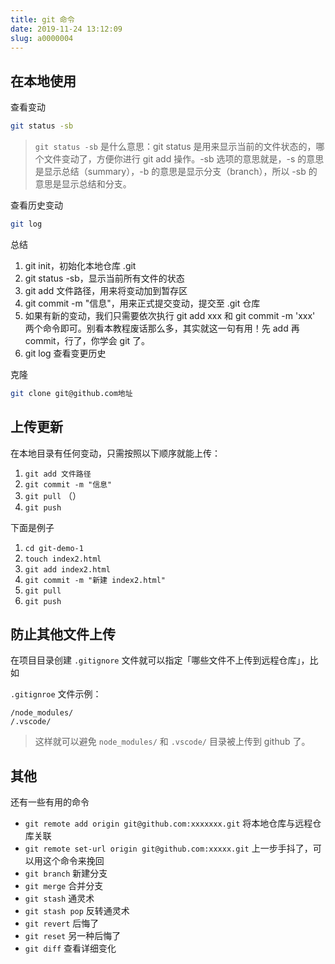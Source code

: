 ```yaml
---
title: git 命令
date: 2019-11-24 13:12:09
slug: a0000004
---
```


## 在本地使用

查看变动 

```sh
git status -sb
```

> `git status -sb` 是什么意思：git status 是用来显示当前的文件状态的，哪个文件变动了，方便你进行 git add 操作。-sb 选项的意思就是，-s 的意思是显示总结（summary），-b 的意思是显示分支（branch），所以 -sb 的意思是显示总结和分支。 

查看历史变动

```sh
git log
```

总结

1. git init，初始化本地仓库 .git
2. git status -sb，显示当前所有文件的状态
3. git add 文件路径，用来将变动加到暂存区
4. git commit -m "信息"，用来正式提交变动，提交至 .git 仓库
5. 如果有新的变动，我们只需要依次执行 git add xxx 和 git commit -m 'xxx' 两个命令即可。别看本教程废话那么多，其实就这一句有用！先 add 再 commit，行了，你学会 git 了。
6. git log 查看变更历史

克隆

```sh
git clone git@github.com地址
```

## 上传更新

在本地目录有任何变动，只需按照以下顺序就能上传：

1. `git add 文件路径`
2. `git commit -m "信息"`
3. `git pull` （）
4. `git push`

下面是例子

1. `cd git-demo-1`
2. `touch index2.html`
3. `git add index2.html`
4. `git commit -m "新建 index2.html"`
5. `git pull`
6. `git push`

## 防止其他文件上传

在项目目录创建 `.gitignore` 文件就可以指定「哪些文件不上传到远程仓库」，比如

`.gitignroe` 文件示例：

```
/node_modules/
/.vscode/
```

> 这样就可以避免 `node_modules/` 和 `.vscode/` 目录被上传到 github 了。

## 其他

还有一些有用的命令

- `git remote add origin git@github.com:xxxxxxx.git` 将本地仓库与远程仓库关联
- `git remote set-url origin git@github.com:xxxxx.git` 上一步手抖了，可以用这个命令来挽回
- `git branch` 新建分支
- `git merge` 合并分支
- `git stash` 通灵术
- `git stash pop` 反转通灵术
- `git revert` 后悔了
- `git reset` 另一种后悔了
- `git diff` 查看详细变化